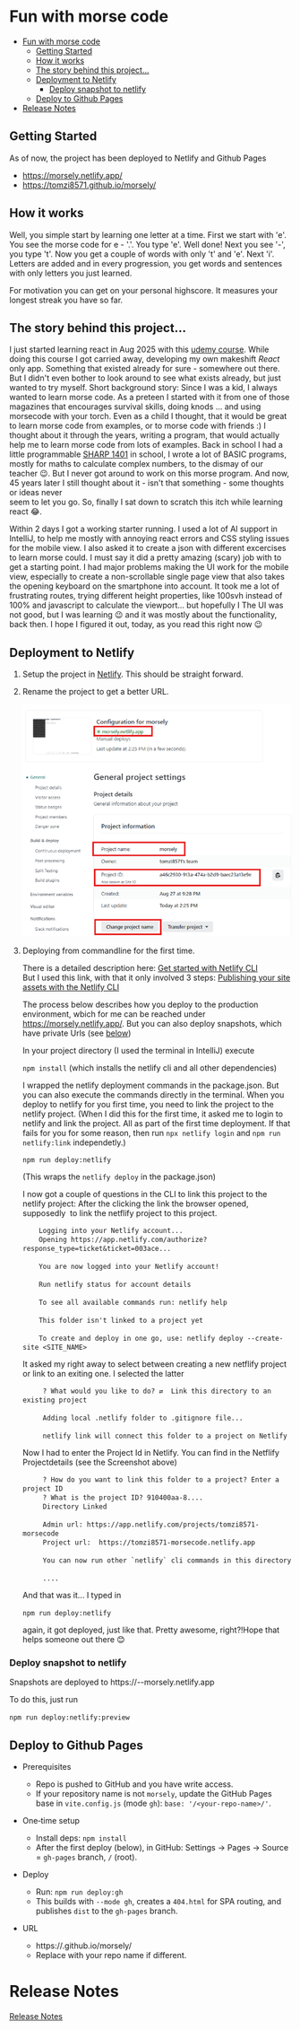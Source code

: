 # Fun with morse code

<!-- TOC -->
* [Fun with morse code](#fun-with-morse-code)
  * [Getting Started](#getting-started)
  * [How it works](#how-it-works)
  * [The story behind this project...](#the-story-behind-this-project)
  * [Deployment to Netlify](#deployment-to-netlify)
    * [Deploy snapshot to netlify](#deploy-snapshot-to-netlify)
  * [Deploy to Github Pages](#deploy-to-github-pages)
* [Release Notes](#release-notes)
<!-- TOC -->

## Getting Started
As of now, the project has been deployed to Netlify and Github Pages 
- https://morsely.netlify.app/
- https://tomzi8571.github.io/morsely/

## How it works
Well, you simple start by learning one letter at a time. First we start with 'e'. You see the morse code for e - '.'. You type 'e'. Well done! Next you see '-', you type 't'. Now you get a couple of words with only 't' and 'e'. Next 'i'. Letters are added and in every progression, you get words and sentences with only letters you just learned. 

For motivation you can get on your personal highscore. It measures your longest streak you have so far. 

## The story behind this project...

I just started learning react in Aug 2025 with
this [udemy course](https://www.udemy.com/course/spring-boot-using-intellij-build-a-real-world-project/).
While doing this course I got carried away, developing my own makeshift *React* only app. Something that existed already
for sure - somewhere out there. But I didn't even bother to look around to see what exists already, but just wanted to
try myself. Short background story: Since I was a kid, I always wanted to
learn morse code. As a preteen I started with it from one of those magazines that encourages survival skills, doing
knods ... and using morsecode with your torch. Even as a child I thought, that it would be great to learn morse code
from examples, or to morse code with friends :) I thought about it through the years, writing a program, that
would actually help me to learn morse code from lots of examples. Back in school I had a
little programmable [SHARP 1401](https://de.wikipedia.org/wiki/Sharp_PC-1401) in school, I wrote a lot of BASIC
programs,
mostly for maths to calculate complex numbers, to the dismay of our teacher 😉. But I never got around to work on this
morse program. And now, 45 years later I still thought about it - isn't that something - some thoughts or ideas never  
seem to let you go. So, finally I sat down to scratch this itch while learning react 😂.

Within 2 days I got a working starter running. I used a lot of AI support in IntelliJ, to help me mostly with annoying
react errors and CSS
styling issues for the mobile view. I also asked it to create a json with different excercises to learn morse could. I
must say it did a
pretty amazing (scary) job with to get a starting point. I had major problems making the UI work for the mobile view,
especially to create a non-scrollable single page view that also takes the opening keyboard on the smartphone into
account.
It took me a lot of frustrating routes, trying different height properties, like 100svh instead of 100% and javascript
to calculate the viewport... but hopefully I
The UI was not good, but I was learning 😉 and it was mostly about the functionality, back then.
I hope I figured it out, today, as you read this right now 😉

## Deployment to Netlify

1. Setup the project in [Netlify](https://www.netlify.com/). This should be straight forward.

2. Rename the project to get a better URL.

   ![netflify.png](docs/netflify.png)

3. Deploying from commandline for the first time. 

    There is a detailed description here:
    [Get started with Netlify CLI](https://docs.netlify.com/api-and-cli-guides/cli-guides/get-started-with-cli/)  
    But I used this link, with that it only involved 3 steps: [Publishing your site assets with the Netlify CLI](https://www.netlify.com/blog/2021/12/01/publish-your-site-assets-with-the-netlify-cli/)
    
    The process below describes how you deploy to the production environment, wbich for me can
    be reached under https://morsely.netlify.app/. But you can also deploy snapshots, which have private Urls (see [below](#deploy-snapshot-to-netlify)) 

    In your project directory (I used the terminal in IntelliJ) execute

    `npm install` (which installs the netlify cli and all other dependencies)

    I wrapped the netlify deployment commands in the package.json. But you can also execute the commands
    directly in the terminal. When you deploy to netlify for you first time, you need to link the project to the netlify
    project. (When I did this for the first time, it asked me to login to netlify and link the project. All as part of the
    first time deployment. If that fails for you for some reason, then run `npx netlify login` and
   `npm run netlify:link` independetly.)

    ```terminaloutput
    npm run deploy:netlify
    ``` 
    (This wraps the `netlify deploy` in the package.json)
  
    I now got a couple of questions in the CLI to link this project to the netlify project:
    After the clicking the link the browser opened, supposedly  to link the netflify project to this project.

    ```terminaloutput
        Logging into your Netlify account...
        Opening https://app.netlify.com/authorize?response_type=ticket&ticket=003ace...
        
        You are now logged into your Netlify account!
        
        Run netlify status for account details
        
        To see all available commands run: netlify help
        
        This folder isn't linked to a project yet
        
        To create and deploy in one go, use: netlify deploy --create-site <SITE_NAME>
    ```
    
    It asked my right away to select between creating a new netflify project or link to an exiting one. I 
    selected the latter
    
   ```terminaloutput
        ? What would you like to do? ⇄  Link this directory to an existing project
        
        Adding local .netlify folder to .gitignore file...
        
        netlify link will connect this folder to a project on Netlify
    ```
    
    Now I had to enter the Project Id in Netlify. You can find in the Netflify Projectdetails (see the Screenshot above)
    
   ```terminaloutput
        ? How do you want to link this folder to a project? Enter a project ID
        ? What is the project ID? 910400aa-8....
        Directory Linked
        
        Admin url: https://app.netlify.com/projects/tomzi8571-morsecode
        Project url:  https://tomzi8571-morsecode.netlify.app
        
        You can now run other `netlify` cli commands in this directory
        
        ....
    ```
    
    And that was it... I typed in

    `npm run deploy:netlify`

    again, it got deployed, just like that. Pretty awesome, right?!Hope that helps someone out there 😊

### Deploy snapshot to netlify
   Snapshots are deployed to  https://<someSnapshotVersion>--morsely.netlify.app

   To do this, just run

   `npm run deploy:netlify:preview`

## Deploy to Github Pages

- Prerequisites
  - Repo is pushed to GitHub and you have write access.
  - If your repository name is not `morsely`, update the GitHub Pages base in `vite.config.js` (mode `gh`): `base: '/<your-repo-name>/'`.

- One‑time setup
  - Install deps: `npm install`
  - After the first deploy (below), in GitHub: Settings → Pages → Source = `gh-pages` branch, `/` (root).

- Deploy
  - Run: `npm run deploy:gh`
  - This builds with `--mode gh`, creates a `404.html` for SPA routing, and publishes `dist` to the `gh-pages` branch.

- URL
  - https://<your-username>.github.io/morsely/
  - Replace with your repo name if different.


# Release Notes
[Release Notes](docs/RELEASE_NOTES.md)